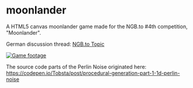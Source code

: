 # moonlander
A HTML5 canvas moonlander game made for the NGB.to #4th competition, "Moonlander".

German discussion thread:
[NGB.to Topic](https://ngb.to/threads/40532-Aufgabenstellung-Programmierwettbewerb-Nr-4)

[![Game footage](https://www.picflash.org/img/2019/04/12/TBml5J5DIBP.webm.jpg "Game footage")](https://www.picflash.org/viewer.php?img=ml5J5DIBP.webm)

The source code parts of the Perlin Noise originated here:
https://codepen.io/Tobsta/post/procedural-generation-part-1-1d-perlin-noise
